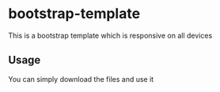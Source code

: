 # bootstrap-template
This is a bootstrap template which is responsive on all devices

## Usage
You can simply download the files and use it
